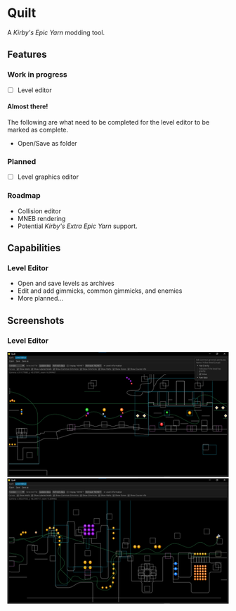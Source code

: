 # Quilt
A <em>Kirby's Epic Yarn</em> modding tool.

## Features
### Work in progress
- [ ] Level editor
#### Almost there!
The following are what need to be completed for the level editor to be marked as complete.
- Open/Save as folder

### Planned
- [ ] Level graphics editor
### Roadmap
- Collision editor
- MNEB rendering
- Potential <em>Kirby's Extra Epic Yarn</em> support.

## Capabilities
### Level Editor
- Open and save levels as archives
- Edit and add gimmicks, common gimmicks, and enemies
- More planned...
## Screenshots
### Level Editor
![le_preview_1](assets/screenshots/LE_SS_1.png)
![le_preview_2](assets/screenshots/LE_SS_2.png)
